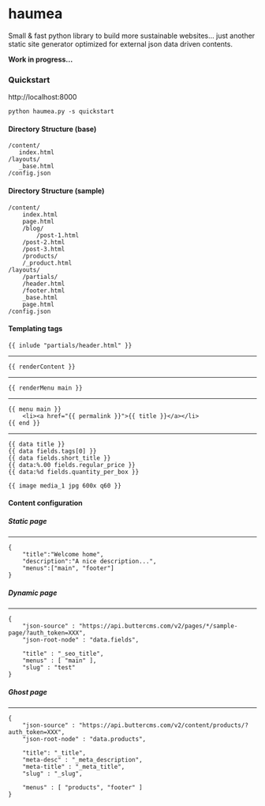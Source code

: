 # haumea
Small &amp; fast python library to build more sustainable websites... just another static site generator optimized for external json data driven contents.

**Work in progress...**

### Quickstart 

http://localhost:8000

	python haumea.py -s quickstart


#### Directory Structure (base)

	/content/
	   index.html
	/layouts/
	   _base.html
	/config.json


#### Directory Structure (sample)


	/content/
	    index.html
	    page.html
	    /blog/              
	        /post-1.html   
		/post-2.html   
		/post-3.html   
	    /products/        
		/_product.html 
	/layouts/
	    /partials/
		/header.html
		/footer.html
	    _base.html
	    page.html
	/config.json


#### Templating tags


	{{ inlude "partials/header.html" }}
------------
	{{ renderContent }}
------------
	{{ renderMenu main }}
------------
	{{ menu main }}
	    <li><a href="{{ permalink }}">{{ title }}</a></li>
	{{ end }}
------------
	{{ data title }}
	{{ data fields.tags[0] }}
	{{ data fields.short_title }}
	{{ data:%.00 fields.regular_price }}
	{{ data:%d fields.quantity_per_box }}

	{{ image media_1 jpg 600x q60 }}

#### Content configuration 


##### Static page

------------
	{
	    "title":"Welcome home",
	    "description":"A nice description...",
	    "menus":["main", "footer"]
	}



##### Dynamic page
------------
	{
	    "json-source" : "https://api.buttercms.com/v2/pages/*/sample-page/?auth_token=XXX",
	    "json-root-node" : "data.fields",

	    "title" : "_seo_title",
	    "menus" : [ "main" ],
	    "slug" : "test"
	}


##### Ghost page
------------
	{
	    "json-source" : "https://api.buttercms.com/v2/content/products/?auth_token=XXX",
	    "json-root-node" : "data.products", 

	    "title": "_title",
	    "meta-desc" : "_meta_description",
	    "meta-title" : "_meta_title",
	    "slug" : "_slug",

	    "menus" : [ "products", "footer" ]
	}

